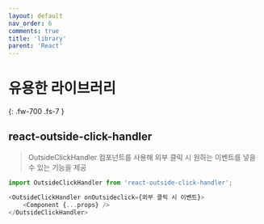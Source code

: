 ```yaml
---
layout: default
nav_order: 6
comments: true 
title: 'library'
parent: 'React'
---
```


# 유용한 라이브러리
{: .fw-700 .fs-7 }

## react-outside-click-handler

> OutsideClickHandler 컴포넌트를 사용해 외부 클릭 시 원하는 이벤트를 넣을 수 있는 기능을 제공  

```js
import OutsideClickHandler from 'react-outside-click-handler';

<OutsideClickHandler onOutsideclick={외부 클릭 시 이벤트}>
    <Component {...props} />
</OutsideClickHandler>
```
